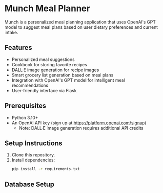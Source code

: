 # Munch Meal Planner

Munch is a personalized meal planning application that uses OpenAI's GPT model to suggest meal plans based on user dietary preferences and current intake.

## Features
- Personalized meal suggestions
- Cookbook for storing favorite recipes
- DALL·E image generation for recipe images
- Smart grocery list generation based on meal plans
- Integration with OpenAI's GPT model for intelligent meal recommendations
- User-friendly interface via Flask

## Prerequisites
- Python 3.10+
- An OpenAI API key (sign up at https://platform.openai.com/signup)
  - Note: DALL·E image generation requires additional API credits

## Setup Instructions
1. Clone this repository.
2. Install dependencies:
   ```bash
   pip install -r requirements.txt

## Database Setup

